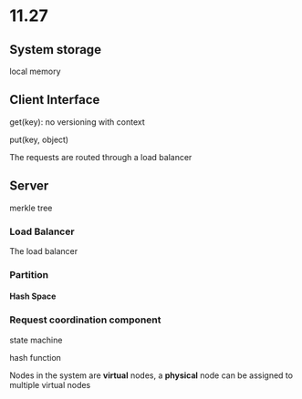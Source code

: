 # 11.27
## System storage
local memory

## Client Interface

get(key): no versioning with context

put(key, object)

The requests are routed through a load balancer
## Server
merkle tree 
### Load Balancer 
The load balancer 

### Partition
#### Hash Space

### Request coordination component
state machine

hash function 

Nodes in the system are **virtual** nodes, a **physical** node can be assigned to multiple virtual nodes
 